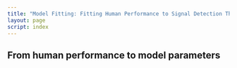 ```yaml
---
title: "Model Fitting: Fitting Human Performance to Signal Detection Theory"
layout: page
script: index
---
```


## From human performance to model parameters

<sdt-example-human>
  <sdt-control coherence=".5" trials="10" run pause reset></sdt-control>
  <rdk-task coherence=".5" trials="10"></rdk-task>
  <sdt-response interactive trial feedback="outcome"></sdt-response>
  <sdt-table numeric summary="stimulusRates accuracy" hits="0" misses="0" false-alarms="0" correct-rejections="0">
    </sdt-table>
  <roc-space point="all" iso-d="all" iso-c="all" far=".5" hr=".5"></roc-space>
  <sdt-model threshold bias distributions sensitivity histogram color="outcome" d="0" c="0">
    </sdt-model>
</sdt-example-human>
